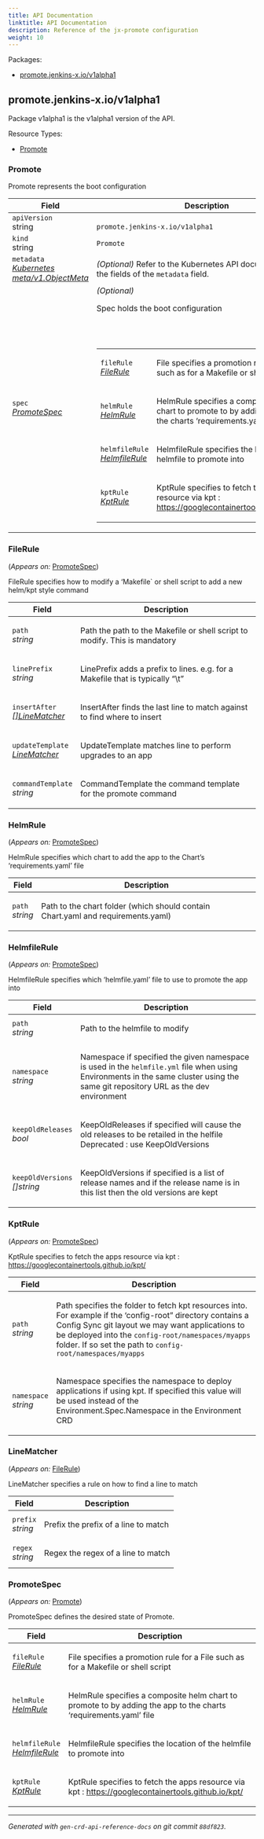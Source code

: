 ```yaml
---
title: API Documentation
linktitle: API Documentation
description: Reference of the jx-promote configuration
weight: 10
---
```

<p>Packages:</p>
<ul>
<li>
<a href="#promote.jenkins-x.io%2fv1alpha1">promote.jenkins-x.io/v1alpha1</a>
</li>
</ul>
<h2 id="promote.jenkins-x.io/v1alpha1">promote.jenkins-x.io/v1alpha1</h2>
<p>
<p>Package v1alpha1 is the v1alpha1 version of the API.</p>
</p>
Resource Types:
<ul><li>
<a href="#promote.jenkins-x.io/v1alpha1.Promote">Promote</a>
</li></ul>
<h3 id="promote.jenkins-x.io/v1alpha1.Promote">Promote
</h3>
<p>
<p>Promote represents the boot configuration</p>
</p>
<table>
<thead>
<tr>
<th>Field</th>
<th>Description</th>
</tr>
</thead>
<tbody>
<tr>
<td>
<code>apiVersion</code></br>
string</td>
<td>
<code>
promote.jenkins-x.io/v1alpha1
</code>
</td>
</tr>
<tr>
<td>
<code>kind</code></br>
string
</td>
<td><code>Promote</code></td>
</tr>
<tr>
<td>
<code>metadata</code></br>
<em>
<a href="https://kubernetes.io/docs/reference/generated/kubernetes-api/v1.13/#objectmeta-v1-meta">
Kubernetes meta/v1.ObjectMeta
</a>
</em>
</td>
<td>
<em>(Optional)</em>
Refer to the Kubernetes API documentation for the fields of the
<code>metadata</code> field.
</td>
</tr>
<tr>
<td>
<code>spec</code></br>
<em>
<a href="#promote.jenkins-x.io/v1alpha1.PromoteSpec">
PromoteSpec
</a>
</em>
</td>
<td>
<em>(Optional)</em>
<p>Spec holds the boot configuration</p>
<br/>
<br/>
<table>
<tr>
<td>
<code>fileRule</code></br>
<em>
<a href="#promote.jenkins-x.io/v1alpha1.FileRule">
FileRule
</a>
</em>
</td>
<td>
<p>File specifies a promotion rule for a File such as for a Makefile or shell script</p>
</td>
</tr>
<tr>
<td>
<code>helmRule</code></br>
<em>
<a href="#promote.jenkins-x.io/v1alpha1.HelmRule">
HelmRule
</a>
</em>
</td>
<td>
<p>HelmRule specifies a composite helm chart to promote to by adding the app to the charts
&lsquo;requirements.yaml&rsquo; file</p>
</td>
</tr>
<tr>
<td>
<code>helmfileRule</code></br>
<em>
<a href="#promote.jenkins-x.io/v1alpha1.HelmfileRule">
HelmfileRule
</a>
</em>
</td>
<td>
<p>HelmfileRule specifies the location of the helmfile to promote into</p>
</td>
</tr>
<tr>
<td>
<code>kptRule</code></br>
<em>
<a href="#promote.jenkins-x.io/v1alpha1.KptRule">
KptRule
</a>
</em>
</td>
<td>
<p>KptRule specifies to fetch the apps resource via kpt : <a href="https://googlecontainertools.github.io/kpt/">https://googlecontainertools.github.io/kpt/</a></p>
</td>
</tr>
</table>
</td>
</tr>
</tbody>
</table>
<h3 id="promote.jenkins-x.io/v1alpha1.FileRule">FileRule
</h3>
<p>
(<em>Appears on:</em>
<a href="#promote.jenkins-x.io/v1alpha1.PromoteSpec">PromoteSpec</a>)
</p>
<p>
<p>FileRule specifies how to modify a &lsquo;Makefile` or shell script to add a new helm/kpt style command</p>
</p>
<table>
<thead>
<tr>
<th>Field</th>
<th>Description</th>
</tr>
</thead>
<tbody>
<tr>
<td>
<code>path</code></br>
<em>
string
</em>
</td>
<td>
<p>Path the path to the Makefile or shell script to modify. This is mandatory</p>
</td>
</tr>
<tr>
<td>
<code>linePrefix</code></br>
<em>
string
</em>
</td>
<td>
<p>LinePrefix adds a prefix to lines. e.g. for a Makefile that is typically &ldquo;\t&rdquo;</p>
</td>
</tr>
<tr>
<td>
<code>insertAfter</code></br>
<em>
<a href="#promote.jenkins-x.io/v1alpha1.LineMatcher">
[]LineMatcher
</a>
</em>
</td>
<td>
<p>InsertAfter finds the last line to match against to find where to insert</p>
</td>
</tr>
<tr>
<td>
<code>updateTemplate</code></br>
<em>
<a href="#promote.jenkins-x.io/v1alpha1.LineMatcher">
LineMatcher
</a>
</em>
</td>
<td>
<p>UpdateTemplate matches line to perform upgrades to an app</p>
</td>
</tr>
<tr>
<td>
<code>commandTemplate</code></br>
<em>
string
</em>
</td>
<td>
<p>CommandTemplate the command template for the promote command</p>
</td>
</tr>
</tbody>
</table>
<h3 id="promote.jenkins-x.io/v1alpha1.HelmRule">HelmRule
</h3>
<p>
(<em>Appears on:</em>
<a href="#promote.jenkins-x.io/v1alpha1.PromoteSpec">PromoteSpec</a>)
</p>
<p>
<p>HelmRule specifies which chart to add the app to the Chart&rsquo;s &lsquo;requirements.yaml&rsquo; file</p>
</p>
<table>
<thead>
<tr>
<th>Field</th>
<th>Description</th>
</tr>
</thead>
<tbody>
<tr>
<td>
<code>path</code></br>
<em>
string
</em>
</td>
<td>
<p>Path to the chart folder (which should contain Chart.yaml and requirements.yaml)</p>
</td>
</tr>
</tbody>
</table>
<h3 id="promote.jenkins-x.io/v1alpha1.HelmfileRule">HelmfileRule
</h3>
<p>
(<em>Appears on:</em>
<a href="#promote.jenkins-x.io/v1alpha1.PromoteSpec">PromoteSpec</a>)
</p>
<p>
<p>HelmfileRule specifies which &lsquo;helmfile.yaml&rsquo; file to use to promote the app into</p>
</p>
<table>
<thead>
<tr>
<th>Field</th>
<th>Description</th>
</tr>
</thead>
<tbody>
<tr>
<td>
<code>path</code></br>
<em>
string
</em>
</td>
<td>
<p>Path to the helmfile to modify</p>
</td>
</tr>
<tr>
<td>
<code>namespace</code></br>
<em>
string
</em>
</td>
<td>
<p>Namespace if specified the given namespace is used in the <code>helmfile.yml</code> file when using Environments in the
same cluster using the same git repository URL as the dev environment</p>
</td>
</tr>
<tr>
<td>
<code>keepOldReleases</code></br>
<em>
bool
</em>
</td>
<td>
<p>KeepOldReleases if specified will cause the old releases to be retailed in the helfile
Deprecated : use KeepOldVersions</p>
</td>
</tr>
<tr>
<td>
<code>keepOldVersions</code></br>
<em>
[]string
</em>
</td>
<td>
<p>KeepOldVersions if specified is a list of release names and if the release name is in this list then the old versions are kept</p>
</td>
</tr>
</tbody>
</table>
<h3 id="promote.jenkins-x.io/v1alpha1.KptRule">KptRule
</h3>
<p>
(<em>Appears on:</em>
<a href="#promote.jenkins-x.io/v1alpha1.PromoteSpec">PromoteSpec</a>)
</p>
<p>
<p>KptRule specifies to fetch the apps resource via kpt : <a href="https://googlecontainertools.github.io/kpt/">https://googlecontainertools.github.io/kpt/</a></p>
</p>
<table>
<thead>
<tr>
<th>Field</th>
<th>Description</th>
</tr>
</thead>
<tbody>
<tr>
<td>
<code>path</code></br>
<em>
string
</em>
</td>
<td>
<p>Path specifies the folder to fetch kpt resources into.
For example if the &lsquo;config-root&rdquo; directory contains a Config Sync git layout we may want applications to be deployed into the
<code>config-root/namespaces/myapps</code> folder. If so set the path to <code>config-root/namespaces/myapps</code></p>
</td>
</tr>
<tr>
<td>
<code>namespace</code></br>
<em>
string
</em>
</td>
<td>
<p>Namespace specifies the namespace to deploy applications if using kpt. If specified this value will be used instead
of the Environment.Spec.Namespace in the Environment CRD</p>
</td>
</tr>
</tbody>
</table>
<h3 id="promote.jenkins-x.io/v1alpha1.LineMatcher">LineMatcher
</h3>
<p>
(<em>Appears on:</em>
<a href="#promote.jenkins-x.io/v1alpha1.FileRule">FileRule</a>)
</p>
<p>
<p>LineMatcher specifies a rule on how to find a line to match</p>
</p>
<table>
<thead>
<tr>
<th>Field</th>
<th>Description</th>
</tr>
</thead>
<tbody>
<tr>
<td>
<code>prefix</code></br>
<em>
string
</em>
</td>
<td>
<p>Prefix the prefix of a line to match</p>
</td>
</tr>
<tr>
<td>
<code>regex</code></br>
<em>
string
</em>
</td>
<td>
<p>Regex the regex of a line to match</p>
</td>
</tr>
</tbody>
</table>
<h3 id="promote.jenkins-x.io/v1alpha1.PromoteSpec">PromoteSpec
</h3>
<p>
(<em>Appears on:</em>
<a href="#promote.jenkins-x.io/v1alpha1.Promote">Promote</a>)
</p>
<p>
<p>PromoteSpec defines the desired state of Promote.</p>
</p>
<table>
<thead>
<tr>
<th>Field</th>
<th>Description</th>
</tr>
</thead>
<tbody>
<tr>
<td>
<code>fileRule</code></br>
<em>
<a href="#promote.jenkins-x.io/v1alpha1.FileRule">
FileRule
</a>
</em>
</td>
<td>
<p>File specifies a promotion rule for a File such as for a Makefile or shell script</p>
</td>
</tr>
<tr>
<td>
<code>helmRule</code></br>
<em>
<a href="#promote.jenkins-x.io/v1alpha1.HelmRule">
HelmRule
</a>
</em>
</td>
<td>
<p>HelmRule specifies a composite helm chart to promote to by adding the app to the charts
&lsquo;requirements.yaml&rsquo; file</p>
</td>
</tr>
<tr>
<td>
<code>helmfileRule</code></br>
<em>
<a href="#promote.jenkins-x.io/v1alpha1.HelmfileRule">
HelmfileRule
</a>
</em>
</td>
<td>
<p>HelmfileRule specifies the location of the helmfile to promote into</p>
</td>
</tr>
<tr>
<td>
<code>kptRule</code></br>
<em>
<a href="#promote.jenkins-x.io/v1alpha1.KptRule">
KptRule
</a>
</em>
</td>
<td>
<p>KptRule specifies to fetch the apps resource via kpt : <a href="https://googlecontainertools.github.io/kpt/">https://googlecontainertools.github.io/kpt/</a></p>
</td>
</tr>
</tbody>
</table>
<hr/>
<p><em>
Generated with <code>gen-crd-api-reference-docs</code>
on git commit <code>88df823</code>.
</em></p>
